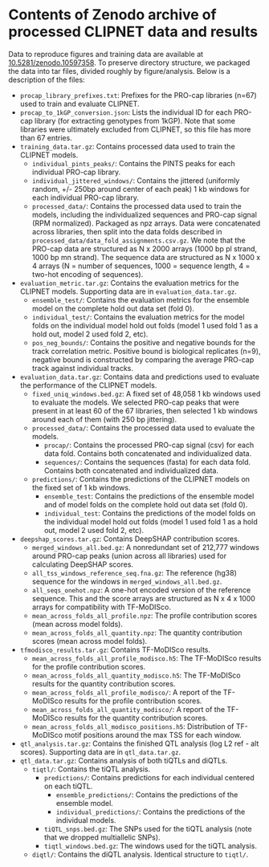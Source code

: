 # Contents of Zenodo archive of processed CLIPNET data and results

Data to reproduce figures and training data are available at [10.5281/zenodo.10597358](https://zenodo.org/doi/10.5281/zenodo.10597358). To preserve directory structure, we packaged the data into tar files, divided roughly by figure/analysis. Below is a description of the files:

- `procap_library_prefixes.txt`: Prefixes for the PRO-cap libraries (n=67) used to train and evaluate CLIPNET.
- `procap_to_1kGP_conversion.json`: Lists the individual ID for each PRO-cap library (for extracting genotypes from 1kGP). Note that some libraries were ultimately excluded from CLIPNET, so this file has more than 67 entries.
- `training_data.tar.gz`: Contains processed data used to train the CLIPNET models.
  - `individual_pints_peaks/`: Contains the PINTS peaks for each individual PRO-cap library.
  - `individual_jittered_windows/`: Contains the jittered (uniformly random, +/- 250bp around center of each peak) 1 kb windows for each individual PRO-cap library.
  - `processed_data/`: Contains the processed data used to train the models, including the individualized sequences and PRO-cap signal (RPM normalized). Packaged as npz arrays. Data were concatenated across libraries, then split into the data folds described in `processed_data/data_fold_assignments.csv.gz`. We note that the PRO-cap data are structured as N x 2000 arrays (1000 bp pl strand, 1000 bp mn strand). The sequence data are structured as N x 1000 x 4 arrays (N = number of sequences, 1000 = sequence length, 4 = two-hot encoding of sequences).
- `evaluation_metric.tar.gz`: Contains the evaluation metrics for the CLIPNET models. Supporting data are in `evaluation_data.tar.gz`.
  - `ensemble_test/`: Contains the evaluation metrics for the ensemble model on the complete hold out data set (fold 0).
  - `individual_test/`: Contains the evaluation metrics for the model folds on the individual model hold out folds (model 1 used fold 1 as a hold out, model 2 used fold 2, etc).
  - `pos_neg_bounds/`: Contains the positive and negative bounds for the track correlation metric. Positive bound is biological replicates (n=9), negative bound is constructed by comparing the average PRO-cap track against individual tracks.
- `evaluation_data.tar.gz`: Contains data and predictions used to evaluate the performance of the CLIPNET models.
  - `fixed_uniq_windows.bed.gz`: A fixed set of 48,058 1 kb windows used to evaluate the models. We selected PRO-cap peaks that were present in at least 60 of the 67 libraries, then selected 1 kb windows around each of them (with 250 bp jittering).
  - `processed_data/`: Contains the processed data used to evaluate the models.
    - `procap/`: Contains the processed PRO-cap signal (csv) for each data fold. Contains both concatenated and individualized data.
    - `sequences/`: Contains the sequences (fasta) for each data fold. Contains both concatenated and individualized data.
  - `predictions/`: Contains the predictions of the CLIPNET models on the fixed set of 1 kb windows.
    - `ensemble_test`: Contains the predictions of the ensemble model and of model folds on the complete hold out data set (fold 0).
    - `individual_test`: Contains the predictions of the model folds on the individual model hold out folds (model 1 used fold 1 as a hold out, model 2 used fold 2, etc).
- `deepshap_scores.tar.gz`: Contains DeepSHAP contribution scores.
  - `merged_windows_all.bed.gz`: A nonredundant set of 212,777 windows around PRO-cap peaks (union across all libraries) used for calculating DeepSHAP scores.
  - `all_tss_windows_reference_seq.fna.gz`: The reference (hg38) sequence for the windows in `merged_windows_all.bed.gz`.
  - `all_seqs_onehot.npz`: A one-hot encoded version of the reference sequence. This and the score arrays are structured as N x 4 x 1000 arrays for compatibility with TF-MoDISco.
  - `mean_across_folds_all_profile.npz`: The profile contribution scores (mean across model folds).
  - `mean_across_folds_all_quantity.npz`: The quantity contribution scores (mean across model folds).
- `tfmodisco_results.tar.gz`: Contains TF-MoDISco results.
  - `mean_across_folds_all_profile_modisco.h5`: The TF-MoDISco results for the profile contribution scores.
  - `mean_across_folds_all_quantity_modisco.h5`: The TF-MoDISco results for the quantity contribution scores.
  - `mean_across_folds_all_profile_modisco/`: A report of the TF-MoDISco results for the profile contribution scores.
  - `mean_across_folds_all_quantity_modisco/`: A report of the TF-MoDISco results for the quantity contribution scores.
  - `mean_across_folds_all_modisco_positions.h5`: Distribution of TF-MoDISco motif positions around the max TSS for each window.
- `qtl_analysis.tar.gz`: Contains the finished QTL analysis (log L2 ref - alt scores). Supporting data are in `qtl_data.tar.gz`.
- `qtl_data.tar.gz`: Contains analysis of both tiQTLs and diQTLs.
  - `tiqtl/`: Contains the tiQTL analysis.
    - `predictions/`: Contains predictions for each individual centered on each tiQTL.
      - `ensemble_predictions/`: Contains the predictions of the ensemble model.
      - `individual_predictions/`: Contains the predictions of the individual models.
    - `tiQTL_snps.bed.gz`: The SNPs used for the tiQTL analysis (note that we dropped multiallelic SNPs).
    - `tiqtl_windows.bed.gz`: The windows used for the tiQTL analysis.
  - `diqtl/`: Contains the diQTL analysis. Identical structure to `tiqtl/`.
